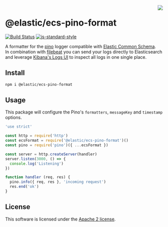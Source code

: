 <img align="right" width="auto" height="auto" src="https://www.elastic.co/static-res/images/elastic-logo-200.png">

# @elastic/ecs-pino-format

[![Build Status](https://apm-ci.elastic.co/buildStatus/icon?job=apm-agent-nodejs%2Fecs-logging-js-mbp%2Fmaster)](https://apm-ci.elastic.co/job/apm-agent-nodejs/job/ecs-logging-js-mbp/job/master/)  [![js-standard-style](https://img.shields.io/badge/code%20style-standard-brightgreen.svg?style=flat)](http://standardjs.com/)

A formatter for the [pino](https://www.npmjs.com/package/pino) logger compatible with [Elastic Common Schema](https://www.elastic.co/guide/en/ecs/current/index.html).<br/>
In combination with [filebeat](https://www.elastic.co/products/beats/filebeat) you can send your logs directly to Elasticsearch and leverage [Kibana's Logs UI](https://www.elastic.co/guide/en/infrastructure/guide/current/logs-ui-overview.html) to inspect all logs in one single place.

## Install
```sh
npm i @elastic/ecs-pino-format
```

## Usage
This package will configure the Pino's `formatters`, `messageKey` and `timestamp` options.

```js
'use strict'

const http = require('http')
const ecsFormat = require('@elastic/ecs-pino-format')()
const pino = require('pino')({ ...ecsFormat })

const server = http.createServer(handler)
server.listen(3000, () => {
  console.log('Listening')
})

function handler (req, res) {
  pino.info({ req, res }, 'incoming request')
  res.end('ok')
}
```

## License
This software is licensed under the [Apache 2 license](./LICENSE).
